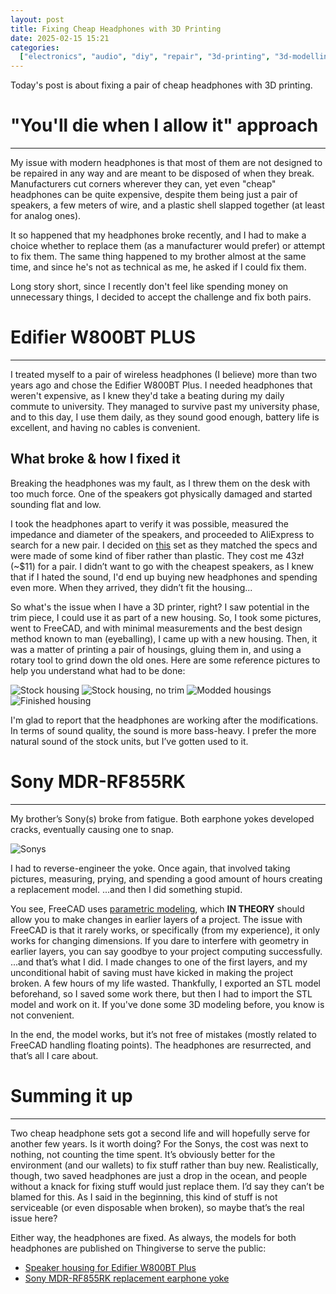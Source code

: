 ```yaml
---
layout: post
title: Fixing Cheap Headphones with 3D Printing
date: 2025-02-15 15:21
categories:
  ["electronics", "audio", "diy", "repair", "3d-printing", "3d-modelling"]
---
```


Today's post is about fixing a pair of cheap headphones with 3D printing.

# "You'll die when I allow it" approach

---

My issue with modern headphones is that most of them are not designed to be repaired in any way and are meant to be disposed of when they break. Manufacturers cut corners wherever they can, yet even "cheap" headphones can be quite expensive, despite them being just a pair of speakers, a few meters of wire, and a plastic shell slapped together (at least for analog ones).

It so happened that my headphones broke recently, and I had to make a choice whether to replace them (as a manufacturer would prefer) or attempt to fix them. The same thing happened to my brother almost at the same time, and since he's not as technical as me, he asked if I could fix them.

Long story short, since I recently don't feel like spending money on unnecessary things, I decided to accept the challenge and fix both pairs.

# Edifier W800BT PLUS

---

I treated myself to a pair of wireless headphones (I believe) more than two years ago and chose the Edifier W800BT Plus. I needed headphones that weren't expensive, as I knew they'd take a beating during my daily commute to university. They managed to survive past my university phase, and to this day, I use them daily, as they sound good enough, battery life is excellent, and having no cables is convenient.

## What broke & how I fixed it

Breaking the headphones was my fault, as I threw them on the desk with too much force. One of the speakers got physically damaged and started sounding flat and low.

I took the headphones apart to verify it was possible, measured the impedance and diameter of the speakers, and proceeded to AliExpress to search for a new pair. I decided on [this](https://www.aliexpress.com/item/1005007967122807.html) set as they matched the specs and were made of some kind of fiber rather than plastic. They cost me 43zł (~$11) for a pair. I didn’t want to go with the cheapest speakers, as I knew that if I hated the sound, I'd end up buying new headphones and spending even more. When they arrived, they didn’t fit the housing...

So what's the issue when I have a 3D printer, right? I saw potential in the trim piece, I could use it as part of a new housing. So, I took some pictures, went to FreeCAD, and with minimal measurements and the best design method known to man (eyeballing), I came up with a new housing. Then, it was a matter of printing a pair of housings, gluing them in, and using a rotary tool to grind down the old ones. Here are some reference pictures to help you understand what had to be done:

![Stock housing](../../assets/posts/fixing-cheap-headphones-with-3d-printing/stock_housing.jpeg)
![Stock housing, no trim](../../assets/posts/fixing-cheap-headphones-with-3d-printing/stock_housing_no_trim.jpeg)
![Modded housings](../../assets/posts/fixing-cheap-headphones-with-3d-printing/modded_housings.jpeg)
![Finished housing](../../assets/posts/fixing-cheap-headphones-with-3d-printing/finished_housing.jpeg)

I'm glad to report that the headphones are working after the modifications. In terms of sound quality, the sound is more bass-heavy. I prefer the more natural sound of the stock units, but I’ve gotten used to it.

# Sony MDR-RF855RK

---

My brother’s Sony(s) broke from fatigue. Both earphone yokes developed cracks, eventually causing one to snap.

![Sonys](../../assets/posts/fixing-cheap-headphones-with-3d-printing/sonys.jpeg)

I had to reverse-engineer the yoke. Once again, that involved taking pictures, measuring, prying, and spending a good amount of hours creating a replacement model. ...and then I did something stupid.

You see, FreeCAD uses [parametric modeling](https://www.sciencedirect.com/topics/engineering/parametric-modeling), which **IN THEORY** should allow you to make changes in earlier layers of a project. The issue with FreeCAD is that it rarely works, or specifically (from my experience), it only works for changing dimensions. If you dare to interfere with geometry in earlier layers, you can say goodbye to your project computing successfully. ...and that’s what I did. I made changes to one of the first layers, and my unconditional habit of saving must have kicked in making the project broken. A few hours of my life wasted. Thankfully, I exported an STL model beforehand, so I saved some work there, but then I had to import the STL model and work on it. If you've done some 3D modeling before, you know is not convenient.

In the end, the model works, but it’s not free of mistakes (mostly related to FreeCAD handling floating points). The headphones are resurrected, and that’s all I care about.

# Summing it up

---

Two cheap headphone sets got a second life and will hopefully serve for another few years. Is it worth doing? For the Sonys, the cost was next to nothing, not counting the time spent. It’s obviously better for the environment (and our wallets) to fix stuff rather than buy new. Realistically, though, two saved headphones are just a drop in the ocean, and people without a knack for fixing stuff would just replace them. I’d say they can’t be blamed for this. As I said in the beginning, this kind of stuff is not serviceable (or even disposable when broken), so maybe that’s the real issue here?

Either way, the headphones are fixed. As always, the models for both headphones are published on Thingiverse to serve the public:

- [Speaker housing for Edifier W800BT Plus](https://www.thingiverse.com/thing:6948529)
- [Sony MDR-RF855RK replacement earphone yoke](https://www.thingiverse.com/thing:6948497)
